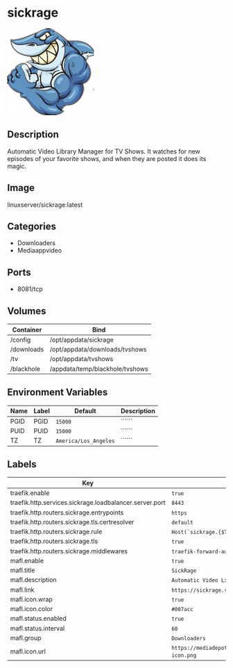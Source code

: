 # sickrage

![Logo](images/sickrage.png)

## Description
Automatic Video Library Manager for TV Shows. It watches for new episodes of your favorite shows, and when they are posted it does its magic.

## Image
linuxserver/sickrage:latest

## Categories
- Downloaders
- Mediaappvideo

## Ports
- 8081/tcp

## Volumes
| Container | Bind |
|-----------|------|
| /config | /opt/appdata/sickrage |
| /downloads | /opt/appdata/downloads/tvshows |
| /tv | /opt/appdata/tvshows |
| /blackhole | /appdata/temp/blackhole/tvshows |

## Environment Variables
| Name | Label | Default | Description |
|------|-------|---------|-------------|
| PGID | PGID | ```15000``` | `````` |
| PUID | PUID | ```15000``` | `````` |
| TZ | TZ | ```America/Los_Angeles``` | `````` |

## Labels
| Key | Value |
|-----|-------|
| traefik.enable | ```true``` |
| traefik.http.services.sickrage.loadbalancer.server.port | ```8443``` |
| traefik.http.routers.sickrage.entrypoints | ```https``` |
| traefik.http.routers.sickrage.tls.certresolver | ```default``` |
| traefik.http.routers.sickrage.rule | ```Host(`sickrage.{$TRAEFIK_INGRESS_DOMAIN}`)``` |
| traefik.http.routers.sickrage.tls | ```true``` |
| traefik.http.routers.sickrage.middlewares | ```traefik-forward-auth``` |
| mafl.enable | ```true``` |
| mafl.title | ```SickRage``` |
| mafl.description | ```Automatic Video Library Manager for TV Shows.``` |
| mafl.link | ```https://sickrage.{$TRAEFIK_INGRESS_DOMAIN}``` |
| mafl.icon.wrap | ```true``` |
| mafl.icon.color | ```#007acc``` |
| mafl.status.enabled | ```true``` |
| mafl.status.interval | ```60``` |
| mafl.group | ```Downloaders``` |
| mafl.icon.url | ```https://mediadepot.github.io/templates/img/sickrage-icon.png``` |

